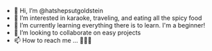 - 👋 Hi, I’m @hatshepsutgoldstein
- 👀 I’m interested in karaoke, traveling, and eating all the spicy food
- 🌱 I’m currently learning everything there is to learn. I'm a beginner!
- 💞️ I’m looking to collaborate on easy projects 
- 📫 How to reach me ... 🤷🏽‍♀️

<!---
hatshepsutgoldstein/hatshepsutgoldstein is a ✨ special ✨ repository because its `README.md` (this file) appears on your GitHub profile.
You can click the Preview link to take a look at your changes.
--->
